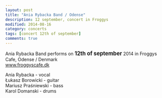 ```yaml
---
layout: post
title: "Ania Rybacka Band / Odense"
description: 12 september, concert in Froggys
modified: 2014-08-16
category: concerts
tags: [concert 12th of september]
comments: true
---
```

Ania Rybacka Band performs on <big>**12th of september**</big> 2014 in Froggys Cafe, Odense / Denmark<br>
<a href="http://froggyscafe.dk">www.froggyscafe.dk</a>

Ania Rybacka - vocal<br>
Łukasz Borowicki - guitar<br>
Mariusz Praśniewski - bass<br>
Karol Domanski - drums<br>
